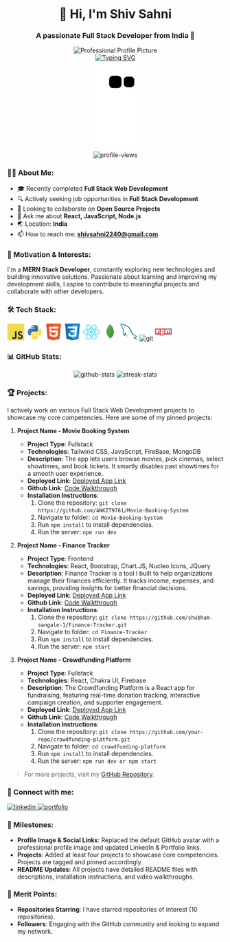 <h1 align="center">👋 Hi, I'm Shiv Sahni</h1>
<h3 align="center">A passionate Full Stack Developer from India 🚀</h3>

<div align="center">
  <!-- Profile Picture - Task 1.1 -->
  <img src="https://placehold.it/200x200" width="200" alt="Professional Profile Picture" />
  <br />
  <!-- Typing animation -->
  <a href="https://git.io/typing-svg">
    <img src="https://readme-typing-svg.herokuapp.com?font=Fira+Code&pause=1000&width=435&lines=Full+Stack+Web+Developer;MERN+Stack+Developer;Always+learning+new+things" alt="Typing SVG" />
  </a>
  <br />
  <!-- Snake animation -->
  <img src="https://github.com/shiv2240/shiv2240/blob/output/github-contribution-grid-snake.svg" alt="snake" />
</div>

<p align="center">
  <img src="https://komarev.com/ghpvc/?username=shiv2240&label=Profile%20views&color=0e75b6&style=flat" alt="profile-views" />
</p>

### 👨‍💻 About Me:
- 🎓 Recently completed **Full Stack Web Development**
- 🔍 Actively seeking job opportunities in **Full Stack Development**
- 👯 Looking to collaborate on **Open Source Projects**
- 💬 Ask me about **React, JavaScript, Node.js**
- 🌏 Location: **India**
- 📫 How to reach me: **shivsahni2240@gmail.com**

### 🎯 Motivation & Interests:
I'm a **MERN Stack Developer**, constantly exploring new technologies and building innovative solutions. Passionate about learning and improving my development skills, I aspire to contribute to meaningful projects and collaborate with other developers.  

### 🛠️ Tech Stack:
<p align="left">
  <!-- Programming Languages -->
  <img src="https://raw.githubusercontent.com/devicons/devicon/master/icons/javascript/javascript-original.svg" alt="javascript" width="40" height="40"/>
  <img src="https://raw.githubusercontent.com/devicons/devicon/master/icons/python/python-original.svg" alt="python" width="40" height="40"/>
  
  <!-- Frontend -->
  <img src="https://raw.githubusercontent.com/devicons/devicon/master/icons/html5/html5-original.svg" alt="html5" width="40" height="40"/>
  <img src="https://raw.githubusercontent.com/devicons/devicon/master/icons/css3/css3-original.svg" alt="css3" width="40" height="40"/>
  <img src="https://raw.githubusercontent.com/devicons/devicon/master/icons/react/react-original.svg" alt="react" width="40" height="40"/>
  
  <!-- Database -->
  <img src="https://raw.githubusercontent.com/devicons/devicon/master/icons/mongodb/mongodb-original.svg" alt="mongodb" width="40" height="40"/>
  <img src="https://raw.githubusercontent.com/devicons/devicon/master/icons/mysql/mysql-original.svg" alt="mysql" width="40" height="40"/>
  
  <!-- Tools -->
  <img src="https://www.vectorlogo.zone/logos/git-scm/git-scm-icon.svg" alt="git" width="40" height="40"/>
  <img src="https://raw.githubusercontent.com/devicons/devicon/master/icons/npm/npm-original-wordmark.svg" alt="npm" width="40" height="40"/>
</p>

### 📊 GitHub Stats:
<p align="center">
  <img src="https://github-readme-stats.vercel.app/api?username=shiv2240&show_icons=true&theme=radical&count_private=true" alt="github-stats"/>
  <img src="https://github-readme-streak-stats.herokuapp.com/?user=shiv2240&theme=radical&hide_border=true" alt="streak-stats"/>
</p>

### 🏆 Projects:
I actively work on various Full Stack Web Development projects to showcase my core competencies. Here are some of my pinned projects:

1. **Project Name - Movie Booking System**  
   - **Project Type**: Fullstack  
   - **Technologies**: Tailwind CSS, JavaScript, FireBase, MongoDB  
   - **Description**: The app lets users browse movies, pick cinemas, select showtimes, and book tickets. It smartly disables past showtimes for a smooth user experience.
   - **Deployed Link**: [Deployed App Link](https://movie-booking-solar-sparks.netlify.app/pages/home)
   - **Github Link**: [Code Walkthrough](https://github.com/ANKIT9761/Movie-Booking-System)  
   - **Installation Instructions**: 
     1. Clone the repository: `git clone https://github.com/ANKIT9761/Movie-Booking-System `
     2. Navigate to folder: `cd Movie-Booking-System`
     3. Run `npm install` to install dependencies.
     4. Run the server: `npm run dev`  
   
2. **Project Name - Finance Tracker**  
   - **Project Type**: Frontend  
   - **Technologies**: React, Bootstrap, Chart.JS, Nucleo Icons, JQuery 
   - **Description**: Finance Tracker is a tool I built to help organizations manage their finances efficiently. It tracks income, expenses, and savings, providing insights for better financial decisions.
   - **Deployed Link**: [Deployed App Link](https://trackify-group-6.netlify.app/)  
   - **Github Link**: [Code Walkthrough](https://github.com/shubham-sangale-1/Finance-Tracker)  
   - **Installation Instructions**: 
     1. Clone the repository: `git clone https://github.com/shubham-sangale-1/Finance-Tracker.git`
     2. Navigate to folder: `cd Finance-Tracker`
     3. Run `npm install` to install dependencies.
     4. Run the server: `npm start`

3. **Project Name - Crowdfunding Platform**  
   - **Project Type**: Fullstack 
   - **Technologies**: React, Chakra UI, Firebase  
   - **Description**: The Crowdfunding Platform is a React app for fundraising, featuring real-time donation tracking, interactive campaign creation, and supporter engagement.
   - **Deployed Link**: [Deployed App Link](https://aabhar.netlify.app/)  
   - **Github Link**: [Code Walkthrough](https://github.com/shiv2240/Code-Hackers)
   - **Installation Instructions**: 
     1. Clone the repository: `git clone https://github.com/your-repo/crowdfunding-platform.git`
     2. Navigate to folder: `cd crowdfunding-platform`
     3. Run `npm install` to install dependencies.
     4. Run the server: `npm run dev or npm start`

> For more projects, visit my [GitHub Repository](https://github.com/shiv2240).

### 🤝 Connect with me:
<p align="left">
  <a href="https://www.linkedin.com/in/shiv-sahni-5461aa181/" target="_blank">
    <img src="https://raw.githubusercontent.com/rahuldkjain/github-profile-readme-generator/master/src/images/icons/Social/linked-in-alt.svg" alt="linkedin" height="30" width="40" />
  </a>
  <a href="https://shiv-sahni.dev" target="_blank">
    <img src="https://img.shields.io/badge/Portfolio-000000?style=for-the-badge&logo=dev.to&logoColor=white" alt="portfolio" height="30" width="80" />
  </a>
</p>

### 📅 Milestones:
- **Profile Image & Social Links**: Replaced the default GitHub avatar with a professional profile image and updated LinkedIn & Portfolio links.  
- **Projects**: Added at least four projects to showcase core competencies. Projects are tagged and pinned accordingly.  
- **README Updates**: All projects have detailed README files with descriptions, installation instructions, and video walkthroughs.
  
### 🔖 Merit Points:
- **Repositories Starring**: I have starred repositories of interest (10 repositories).
- **Followers**: Engaging with the GitHub community and looking to expand my network.
